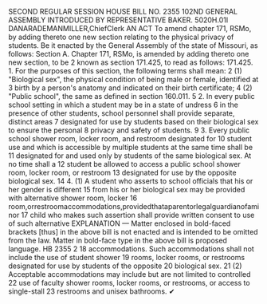 SECOND REGULAR SESSION
HOUSE BILL NO. 2355
102ND GENERAL ASSEMBLY
INTRODUCED BY REPRESENTATIVE BAKER.
5020H.01I DANARADEMANMILLER,ChiefClerk
AN ACT
To amend chapter 171, RSMo, by adding thereto one new section relating to the physical
privacy of students.
Be it enacted by the General Assembly of the state of Missouri, as follows:
Section A. Chapter 171, RSMo, is amended by adding thereto one new section, to be
2 known as section 171.425, to read as follows:
171.425. 1. For the purposes of this section, the following terms shall mean:
2 (1) "Biological sex", the physical condition of being male or female, identified at
3 birth by a person's anatomy and indicated on their birth certificate;
4 (2) "Public school", the same as defined in section 160.011.
5 2. In every public school setting in which a student may be in a state of undress
6 in the presence of other students, school personnel shall provide separate, distinct areas
7 designated for use by students based on their biological sex to ensure the personal
8 privacy and safety of students.
9 3. Every public school shower room, locker room, and restroom designated for
10 student use and which is accessible by multiple students at the same time shall be
11 designated for and used only by students of the same biological sex. At no time shall a
12 student be allowed to access a public school shower room, locker room, or restroom
13 designated for use by the opposite biological sex.
14 4. (1) A student who asserts to school officials that his or her gender is different
15 from his or her biological sex may be provided with alternative shower room, locker
16 room,orrestroomaccommodations,providedthataparentorlegalguardianofaminor
17 child who makes such assertion shall provide written consent to use of such alternative
EXPLANATION — Matter enclosed in bold-faced brackets [thus] in the above bill is not enacted and is
intended to be omitted from the law. Matter in bold-face type in the above bill is proposed language.
HB 2355 2
18 accommodations. Such accommodations shall not include the use of student shower
19 rooms, locker rooms, or restrooms designated for use by students of the opposite
20 biological sex.
21 (2) Acceptable accommodations may include but are not limited to controlled
22 use of faculty shower rooms, locker rooms, or restrooms, or access to single-stall
23 restrooms and unisex bathrooms.
✔